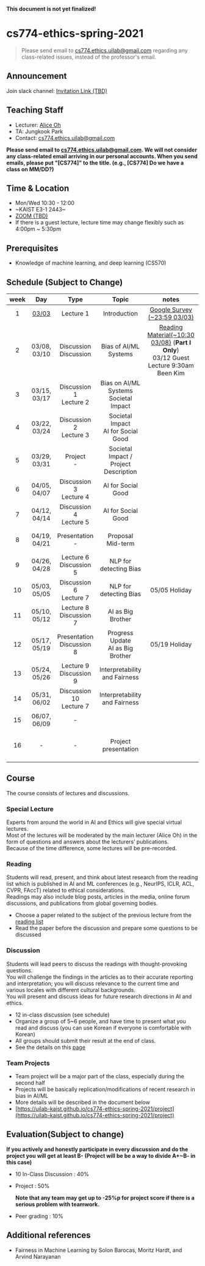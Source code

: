 **This document is not yet finalized!**

# cs774-ethics-spring-2021

> Please send email to cs774.ethics.uilab@gmail.com regarding any class-related issues, instead of the professor's email.

## Announcement
Join slack channel: [Invitation Link (TBD)]()

## Teaching Staff

- Lecturer: [Alice Oh](https://aliceoh9.github.io/)
- TA: Jungkook Park
- Contact: cs774.ethics.uilab@gmail.com

**Please send email to cs774.ethics.uilab@gmail.com. We will not consider any class-related email arriving in our personal accounts. When you send emails, please put "[CS774]" to the title. (e.g., [CS774] Do we have a class on MM/DD?)**

## Time & Location
- Mon/Wed 10:30 - 12:00
- ~KAIST E3-1 2443~
- [ZOOM (TBD)]()
- If there is a guest lecture, lecture time may change flexibly such as 4:00pm ~ 5:30pm

## Prerequisites  

- Knowledge of machine learning, and deep learning (CS570)

## Schedule (Subject to Change)

|  week |                    Day                    |                Type             |                      Topic                    |      notes     |           Project          |
|:-----:|:-----------------------------------------:|:-------------------------------:|:---------------------------------------------:|:--------------:|:--------------------------:|
|   1   | [03/03](contents/2021_cs774_lecture1.pdf) | Lecture 1                       | Introduction                                  | [Google Survey (~23:59 03/03)](https://forms.gle/URPwB6ZcpcgZXpMB7) | |
|   2   | 03/08, 03/10                              | Discussion <br/> Discussion     | Bias of AI/ML Systems                         | [Reading Material(~10:30 03/08)](contents/Z_Big_Datas_Disparate_Impacts.pdf) (**Part I Only**) <br> 03/12 Guest Lecture 9:30am <br/> Been Kim | |
|   3   | 03/15, 03/17                              | Discussion 1 <br/> Lecture 2    | Bias on AI/ML Systems <br/>   Societal Impact | | |
|   4   | 03/22, 03/24                              | Discussion 2 <br/> Lecture 3    | Societal Impact <br/> AI for Social Good      | | |
|   5   | 03/29, 03/31                              | Project <br/> -                 | Societal Impact / Project Description         | | Introduction |
|   6   | 04/05, 04/07                              | Discussion 3 <br/> Lecture 4    | AI for Social Good                            | | |
|   7   | 04/12, 04/14                              | Discussion 4 <br/> Lecture 5    | AI for Social Good                            | | |
|   8   | 04/19, 04/21                              | Presentation <br/> -            | Proposal <br/> Mid-term                       | | Proposal, Peer-review |
|   9   | 04/26, 04/28                              | Lecture 6 <br/> Discussion 5    | NLP for detecting Bias                        | | |
|   10  | 05/03, 05/05                              | Discussion 6 <br/> Lecture 7    | NLP for detecting Bias                        | 05/05 Holiday | |
|   11  | 05/10, 05/12                              | Lecture 8 <br/> Discussion 7    | AI as Big Brother                             | | |
|   12  | 05/17, 05/19                              | Presentation <br/> Discussion 8 | Progress Update <br/> AI as Big Brother       | 05/19 Holiday | Progress Update, Peer-review |
|   13  | 05/24, 05/26                              | Lecture 9 <br/> Discussion 9    | Interpretability and Fairness                 | | |
|   14  | 05/31, 06/02                              | Discussion 10 <br/> Lecture 7   | Interpretability and Fairness                 | | |
|   15  | 06/07, 06/09                              | -                               |                                               | | |
|   16  | -                                         | -                               | Project presentation                          | | Final presentation Peer-review |



## Course

The course consists of lectures and discussions.

### Special Lecture

Experts from around the world in AI and Ethics will give special virtual lectures.  
Most of the lectures will be moderated by the main lecturer (Alice Oh) in the form of questions and answers about the lecturers’ publications.  
Because of the time difference, some lectures will be pre-recorded.  
<!-- Possible lecturers include [Joanna Bryson (Hertie School)](http://www.cs.bath.ac.uk/~jjb/) on the topic of general AI Ethics, [Shakir Mohamed (DeepMind)](https://shakirm.com/) on the topic of diversity and inclusion in AI, [Dirk Hovy(Bocconi University)](http://www.dirkhovy.com) on the topic of Predictive Bias in NLP, [Kyunghyun Cho (New York University)](https://kyunghyuncho.me/), and additional guests will be added. -->

### Reading

Students will read,  present,  and think about latest research from the reading list which is published in AI  and  ML conferences (e.g., NeurIPS, ICLR, ACL, CVPR, FAccT) related to ethical considerations.  
Readings may also include blog posts, articles in the media, online forum discussions, and publications from global governing bodies.

- Choose a paper related to the subject of the previous lecture from the [reading list](https://docs.google.com/document/d/1oL3aBkflgKoGymlpFqhx81fXZrKKOWh0lk2PfPTCdDU/edit?usp=sharing)
- Read the paper before the discussion and prepare some questions to be discussed

### Discussion

Students will lead peers to discuss the readings with thought-provoking questions.   
You will challenge the findings in the articles as to their accurate reporting and interpretation;  you will discuss relevance to the current time and various locales with different cultural backgrounds.  
You will present and discuss ideas for future research directions in AI and ethics.

- 12 in-class discussion (see schedule)
- Organize a group of 5~6 people, and have time to present what you read and discuss (you can use Korean if everyone is comfortable with Korean)
- All groups should submit their result at the end of class.
- See the details on this [page](https://uilab-kaist.github.io/cs774-ethics-spring-2021/discussion)

### Team Projects

- Team project will be a major part of the class, especially during the second half
- Projects will be basically replication/modifications of recent research in bias in AI/ML
- More details will be described in the document below
- [https://uilab-kaist.github.io/cs774-ethics-spring-2021/project](https://uilab-kaist.github.io/cs774-ethics-spring-2021/project)

## Evaluation(Subject to change)

 **If you actively and honestly participate in every discussion and do the project you will get at least B- (Project will be be a way to divide A+~B- in this case)**

* 10 In-Class Discussion : 40%

* Project : 50%
  
    **Note that any team may get up to -25%p for project score if there is a serious problem with teamwork.**

* Peer grading : 10%

## Additional references

- Fairness in Machine Learning by Solon Barocas, Moritz Hardt, and Arvind Narayanan
